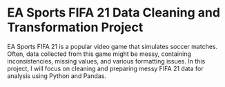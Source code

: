# EA Sports FIFA 21 Data Cleaning and Transformation Project

EA Sports FIFA 21 is a popular video game that simulates soccer matches. Often, data collected from this game might be messy, containing inconsistencies, missing values, and various formatting issues. In this project, I will focus on cleaning and preparing messy FIFA 21 data for analysis using Python and Pandas.
